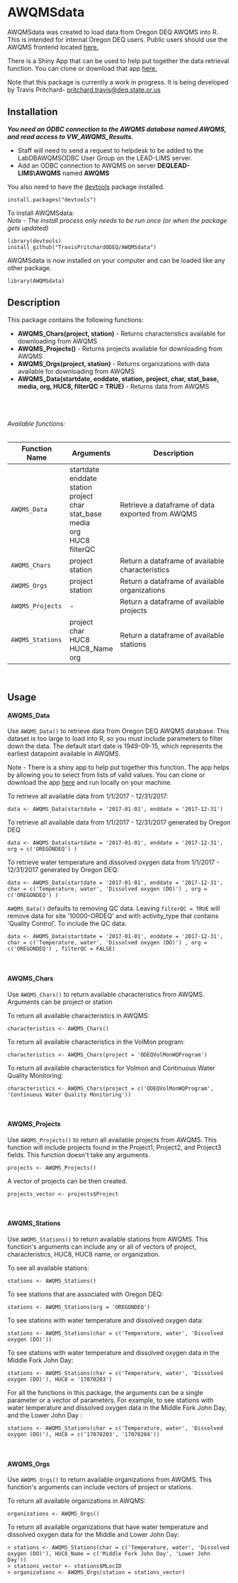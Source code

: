 # AWQMSdata  


AWQMSdata was created to load data from Oregon DEQ AWQMS into R. This is intended for internal Oregon DEQ users. Public users should use the AWQMS frontend located [here.](https://www.oregon.gov/deq/wq/Pages/WQdata.aspx)   

There is a Shiny App that can be used to help put together the data retrieval function. You can clone or download that app [here.](https://github.com/TravisPritchardODEQ/AWQMSdata_ShinyHelp)  


Note that this package is currently a work in progress. It is being developed by Travis Pritchard- pritchard.travis@deq.state.or.us

## Installation

**_You need an ODBC connection to the AWQMS database named AWQMS, and read access to VW_AWQMS_Results._**

* Staff will need to send a request to helpdesk to be added to the LabDBAWQMSODBC User Group on the LEAD-LIMS server.
* Add an ODBC connection to AWQMS on server **DEQLEAD-LIMS\AWQMS** named **AWQMS**

 

You also need to have the [devtools](https://github.com/hadley/devtools) package installed. 
```
install.packages("devtools")
```

To install AWQMSdata:<br/>
_Note - The install process only needs to be run once (or when the package gets updated)_
```
library(devtools)
install_github("TravisPritchardODEQ/AWQMSdata")
```

AWQMSdata is now installed on your computer and can be loaded like any other package. 

```
library(AWQMSdata)
```


## Description

This package contains the following functions:


  * __AWQMS_Chars(project, station)__ - Returns characteristics available for downloading from AWQMS
  * __AWQMS_Projects()__ - Returns projects available for downloading from AWQMS
  * __AWQMS_Orgs(project, station)__ - Returns organizations with data available for downloading from AWQMS
  * __AWQMS_Data(startdate, enddate, station,
                       project, char, stat_base,
                       media, org, HUC8, filterQC = TRUE)__  - Returns data from AWQMS  
                       
<br/>
<br/>

###### Available functions:                       


| Function Name | Arguments | Description |
| ------------- | --------- | ----------- |
| `AWQMS_Data`  | startdate <br/> enddate <br/> station <br/> project <br/> char <br/> stat_base <br/> media <br/> org <br/> HUC8 <br/> filterQC | Retrieve a dataframe of data exported from AWQMS       |
| `AWQMS_Chars` | project <br/> station | Return a dataframe of available characteristics |
| `AWQMS_Orgs` |  project <br/> station | Return a dataframe of available organizations |
| `AWQMS_Projects` | - | Return a dataframe of available projects |
| `AWQMS_Stations` | project <br/> char <br/> HUC8 <br/> HUC8_Name <br/> org |  Return a dataframe of available stations |

<br/>

## Usage

#### AWQMS_Data
Use `AWQMS_Data()` to retrieve data from Oregon DEQ AWQMS database. This dataset is too large to load into R, so you must include parameters to filter down the data. The default start date is 1949-09-15, which represents the earliest datapoint available in AWQMS. 

Note - There is a shiny app to help put together this function. The app helps by allowing you to select from lists of valid values. You can clone or download the app [here](https://github.com/TravisPritchardODEQ/AWQMSdata_ShinyHelp) and run locally on your machine.   

To retrieve all available data from 1/1/2017 - 12/31/2017:

```
data <- AWQMS_Data(startdate = '2017-01-01', enddate = '2017-12-31')
```

To retrieve all available data from 1/1/2017 - 12/31/2017 generated by Oregon DEQ
```
data <- AWQMS_Data(startdate = '2017-01-01', enddate = '2017-12-31', org = c('OREGONDEQ') )
```

To retrieve water temperature and dissolved oxygen data from 1/1/2017 - 12/31/2017 generated by Oregon DEQ:
```
data <- AWQMS_Data(startdate = '2017-01-01', enddate = '2017-12-31', char = c('Temperature, water', 'Dissolved oxygen (DO)') , org = c('OREGONDEQ') )
```

`AWQMS_Data()` defaults to removing QC data. Leaving `filterQC = TRUE` will remove data for site '10000-ORDEQ' and with activity_type that contains 'Quality Control'. To include the QC data:
```
data <- AWQMS_Data(startdate = '2017-01-01', enddate = '2017-12-31', char = c('Temperature, water', 'Dissolved oxygen (DO)') , org = c('OREGONDEQ') , filterQC = FALSE)
```


<br/>

#### AWQMS_Chars
Use `AWQMS_Chars()` to return available characteristics from AWQMS. Arguments can be project or station

To return all available characteristics in AWQMS:

```
characteristics <- AWQMS_Chars()
```

To return all available characteristics in the VolMon program: 

```
characteristics <- AWQMS_Chars(project = 'ODEQVolMonWQProgram')
```

To return all available characteristics for Volmon and Continuous Water Quality Monitoring:

```
characteristics <- AWQMS_Chars(project = c('ODEQVolMonWQProgram', 'Continuous Water Quality Monitoring'))
```

<br/>

#### AWQMS_Projects
Use `AWQMS_Projects()` to return all available projects from AWQMS. This function will include projects found in the Project1, Project2, and Project3 fields. This function doesn't take any arguments.  

```
projects <- AWQMS_Projects()
```

A vector of projects can be then created.

```
projects_vector <- projects$Project
```

<br/>  


#### AWQMS_Stations
Use `AWQMS_Stations()` to return available stations from AWQMS. This function's arguments can include any or all of vectors of project, characteristics, HUC8, HUC8 name, or organization.  

To see all available stations:
```
stations <- AWQMS_Stations()
```

To see stations that are associated with Oregon DEQ:
```
stations <- AWQMS_Stations(org = 'OREGONDEQ')
```

To see stations with water temperature and dissolved oxygen data:

```
stations <- AWQMS_Stations(char = c('Temperature, water', 'Dissolved oxygen (DO)'))
```

To see stations with water temperature and dissolved oxygen data in the Middle Fork John Day:

```
stations <- AWQMS_Stations(char = c('Temperature, water', 'Dissolved oxygen (DO)'), HUC8 = '17070203')
```

For all the functions in this package, the arguments can be a single parameter or a vector of parameters. For example, to see stations with water temperature and dissolved oxygen data in the Middle Fork John Day, and the Lower John Day :

```
stations <- AWQMS_Stations(char = c('Temperature, water', 'Dissolved oxygen (DO)'), HUC8 = c('17070203', '17070204'))
```

<br/>

#### AWQMS_Orgs
Use `AWQMS_Orgs()` to return available organizations from AWQMS.  This function's arguments can include vectors of project or stations.  

To return all available organizations in AWQMS:

```
organizations <- AWQMS_Orgs()
```

To return all available organizations that have water temperature and dissolved oxygen data for the Middle and Lower John Day:

```
> stations <- AWQMS_Stations(char = c('Temperature, water', 'Dissolved oxygen (DO)'), HUC8_Name = c('Middle Fork John Day', 'Lower John Day'))  
> stations_vector <- stations$MLocID  
> organizations <- AWQMS_Orgs(station = stations_vector)  
```

